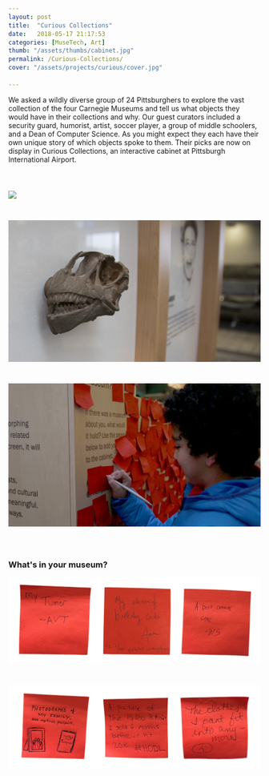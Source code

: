 ```yaml
---
layout: post
title:  "Curious Collections"
date:   2018-05-17 21:17:53
categories: [MuseTech, Art]
thumb: "/assets/thumbs/cabinet.jpg"
permalink: /Curious-Collections/
cover: "/assets/projects/curious/cover.jpg"

---
```


We asked a wildly diverse group of 24 Pittsburghers to explore the vast collection of the four Carnegie Museums and tell us what objects they would have in their collections and why. Our guest curators included a security guard, humorist, artist, soccer player, a group of middle schoolers, and a Dean of Computer Science. As you might expect they each have their own unique story of which objects spoke to them. Their picks are now on display in Curious Collections, an interactive cabinet at Pittsburgh International Airport.

<img  style="margin-bottom:40px; margin-top:40px;" src="/assets/projects/curious/interaction.gif" />

<img style="margin-bottom:40px;" src="/assets/projects/curious/3D_scan.jpg" />

<img style="margin-bottom:40px;" src="/assets/projects/curious/participate.jpg" />

### What's in your museum?

<img style="margin-bottom:40px;" src="/assets/projects/curious/post-it-1.png" />

<img style="margin-bottom:40px;" src="/assets/projects/curious/post-it-2.png" />

